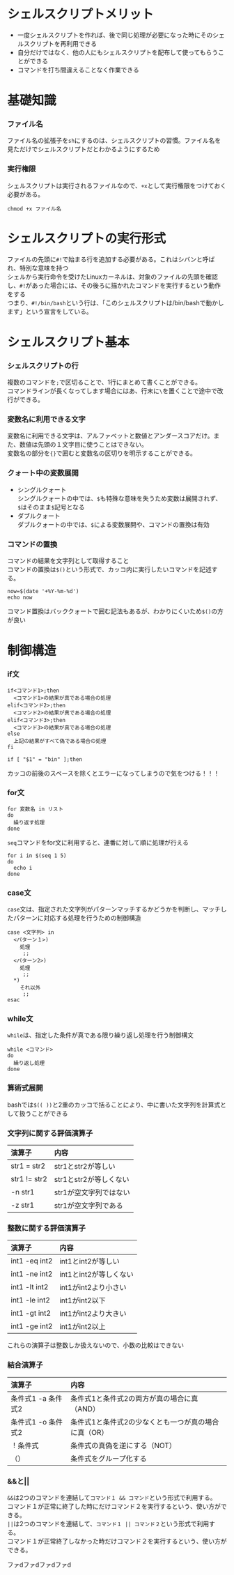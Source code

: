 # シェルスクリプトメリット
- 一度シェルスクリプトを作れば、後で同じ処理が必要になった時にそのシェルスクリプトを再利用できる
- 自分だけではなく、他の人にもシェルスクリプトを配布して使ってもらうことができる
- コマンドを打ち間違えることなく作業できる

# 基礎知識
### ファイル名
ファイル名の拡張子を`sh`にするのは、シェルスクリプトの習慣。ファイル名を見ただけでシェルスクリプトだとわかるようにするため
### 実行権限
シェルスクリプトは実行されるファイルなので、`+x`として実行権限をつけておく必要がある。
```
chmod +x ファイル名
```
# シェルスクリプトの実行形式
ファイルの先頭に`#!`で始まる行を追加する必要がある。これはシバンと呼ばれ、特別な意味を持つ<br>
シェルから実行命令を受けたLinuxカーネルは、対象のファイルの先頭を確認し、`#!`があった場合には、その後ろに描かれたコマンドを実行するという動作をする<br>
つまり、`#!/bin/bash`という行は、「このシェルスクリプトは/bin/bashで動かします」という宣言をしている。

# シェルスクリプト基本
### シェルスクリプトの行
複数のコマンドを`;`で区切ることで、1行にまとめて書くことができる。<br>
コマンドラインが長くなってします場合にはあ、行末に`\`を置くことで途中で改行ができる。
### 変数名に利用できる文字
変数名に利用できる文字は、アルファベットと数値とアンダースコアだけ。また、数値は先頭の１文字目に使うことはできない。<br>
変数名の部分を`{}`で囲むと変数名の区切りを明示することができる。
### クォート中の変数展開
- シングルクォート<br>
シングルクォートの中では、`$`も特殊な意味を失うため変数は展開されず、`$`はそのまま`$`記号となる
- ダブルクォート<br>
ダブルクォートの中では、`$`による変数展開や、コマンドの置換は有効
### コマンドの置換
コマンドの結果を文字列として取得すること<br>
コマンドの置換は`$()`という形式で、カッコ内に実行したいコマンドを記述する。
```
now=$(date '+%Y-%m-%d')
echo now
```
コマンド置換はバッククォートで囲む記法もあるが、わかりにくいため`$()`の方が良い


# 制御構造
### if文
```
if<コマンド1>;then
  <コマンド1>の結果が真である場合の処理
elif<コマンド2>;then
  <コマンド2>の結果が真である場合の処理
elif<コマンド3>;then
  <コマンド3>の結果が真である場合の処理
else
  上記の結果がすべて偽である場合の処理
fi
```
```
if [ "$1" = "bin" ];then
```
カッコの前後のスペースを除くとエラーになってしまうので気をつける！！！
### for文
```
for 変数名 in リスト
do
  繰り返す処理
done
```
`seq`コマンドをfor文に利用すると、連番に対して順に処理が行える
```
for i in $(seq 1 5)
do
  echo i
done
```
### case文
`case`文は、指定された文字列がパターンマッチするかどうかを判断し、マッチしたパターンに対応する処理を行うための制御構造
```
case <文字列> in
  <パターン１>)
    処理
     ;;
  <パターン2>)
    処理
     ;;
  *)
    それ以外
     ;;
esac
```
### while文
`while`は、指定した条件が真である限り繰り返し処理を行う制御構文
```
while <コマンド>
do
  繰り返し処理
done
```

### 算術式展開
bashでは`$(( ))`と2重のカッコで括ることにより、中に書いた文字列を計算式として扱うことができる

### 文字列に関する評価演算子
| 演算子 | 内容 |
| :--- | :--- |
| str1 = str2 | str1とstr2が等しい |
| str1 != str2 | str1とstr2が等しくない |
| -n str1 | str1が空文字列ではない |
| -z str1 | str1が空文字列である |

### 整数に関する評価演算子
| 演算子 | 内容 |
| :--- | :--- |
| int1 -eq int2 | int1とint2が等しい |
| int1 -ne int2 | int1とint2が等しくない |
| int1 -lt int2 | int1がint2より小さい |
| int1 -le int2 | int1がint2以下 |
| int1 -gt int2 | int1がint2より大きい |
| int1 -ge int2 | int1がint2以上 |
これらの演算子は整数しか扱えないので、小数の比較はできない

### 結合演算子
| 演算子 | 内容 |
| :--- | :--- |
| 条件式1 -a 条件式2 | 条件式1と条件式2の両方が真の場合に真（AND） |
| 条件式1 -o 条件式2 | 条件式1と条件式2の少なくとも一つが真の場合に真（OR） |
| ！条件式 | 条件式の真偽を逆にする（NOT） |
| （） | 条件式をグループ化する |

### &&と||
`&&`は2つのコマンドを連結して`コマンド１ && コマンド`という形式で利用する。<br>
コマンド１が正常に終了した時にだけコマンド２を実行するという、使い方ができる。<br>
`||`は2つのコマンドを連結して、`コマンド１ || コマンド２`という形式で利用する。<br>
コマンド１が正常終了しなかった時だけコマンド２を実行するという、使い方ができる。

ファdファdファdファd
